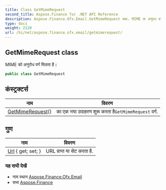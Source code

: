 ```yaml
---
title: Class GetMimeRequest
second_title: Aspose.Finance for .NET API Reference
description: Aspose.Finance.Ofx.Email.GetMimeRequest कक्ष. MIME क अनुरध वर्ग मलत है
type: docs
weight: 2120
url: /hi/net/aspose.finance.ofx.email/getmimerequest/
---
```

## GetMimeRequest class

MIME को अनुरोध वर्ग मिलता है।

```csharp
public class GetMimeRequest
```

## कंस्ट्रक्टर्स

| नाम | विवरण |
| --- | --- |
| [GetMimeRequest](getmimerequest/)() | का एक नया उदाहरण शुरू करता है`GetMimeRequest` वर्ग. |

## गुण

| नाम | विवरण |
| --- | --- |
| [Url](../../aspose.finance.ofx.email/getmimerequest/url/) { get; set; } | URL प्राप्त या सेट करता है. |

### यह सभी देखें

* नाम स्थान [Aspose.Finance.Ofx.Email](../../aspose.finance.ofx.email/)
* सभा [Aspose.Finance](../../)


